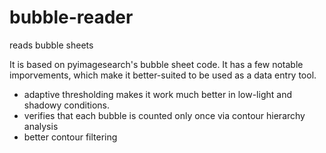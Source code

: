 # bubble-reader
reads bubble sheets

It is based on pyimagesearch's bubble sheet code. It has a few notable imporvements, which make it better-suited to be used as a data entry tool.
- adaptive thresholding makes it work much better in low-light and shadowy conditions.
- verifies that each bubble is counted only once via contour hierarchy analysis
- better contour filtering
